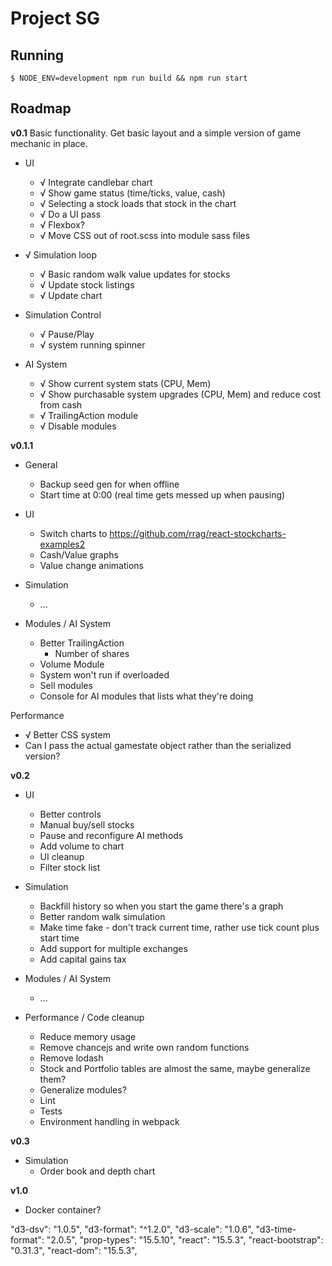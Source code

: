 # Project SG


## Running
```
$ NODE_ENV=development npm run build && npm run start
```


## Roadmap

**v0.1**
Basic functionality. Get basic layout and a simple version of game mechanic in place.

* UI
  * √ Integrate candlebar chart
  * √ Show game status (time/ticks, value, cash)
  * √ Selecting a stock loads that stock in the chart
  * √ Do a UI pass
  * √ Flexbox?
  * √ Move CSS out of root.scss into module sass files

* √ Simulation loop
  * √ Basic random walk value updates for stocks
  * √ Update stock listings
  * √ Update chart

* Simulation Control
  * √ Pause/Play
  * √ system running spinner

* AI System
  * √ Show current system stats (CPU, Mem)
  * √ Show purchasable system upgrades (CPU, Mem) and reduce cost from cash
  * √ TrailingAction module
  * √ Disable modules

**v0.1.1**

* General
  * Backup seed gen for when offline
  * Start time at 0:00 (real time gets messed up when pausing)

* UI
  * Switch charts to https://github.com/rrag/react-stockcharts-examples2
  * Cash/Value graphs
  * Value change animations

* Simulation
  * ...

* Modules / AI System
  * Better TrailingAction
    * Number of shares
  * Volume Module
  * System won't run if overloaded
  * Sell modules
  * Console for AI modules that lists what they're doing
  
Performance
  * √ Better CSS system
  * Can I pass the actual gamestate object rather than the serialized version?


**v0.2**

* UI
  * Better controls
  * Manual buy/sell stocks
  * Pause and reconfigure AI methods
  * Add volume to chart
  * UI cleanup
  * Filter stock list

* Simulation
  * Backfill history so when you start the game there's a graph
  * Better random walk simulation
  * Make time fake - don't track current time, rather use tick count plus start time
  * Add support for multiple exchanges
  * Add capital gains tax

* Modules / AI System
  * ...
  
* Performance / Code cleanup
  * Reduce memory usage
  * Remove chancejs and write own random functions
  * Remove lodash
  * Stock and Portfolio tables are almost the same, maybe generalize them?
  * Generalize modules?
  * Lint
  * Tests
  * Environment handling in webpack

**v0.3**

* Simulation
  * Order book and depth chart

**v1.0**

* Docker container?



"d3-dsv": "1.0.5",
"d3-format": "^1.2.0",
"d3-scale": "1.0.6",
"d3-time-format": "2.0.5",
"prop-types": "15.5.10",
"react": "15.5.3",
"react-bootstrap": "0.31.3",
"react-dom": "15.5.3",